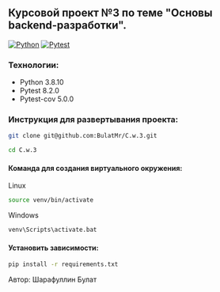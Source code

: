 ## Курсовой проект №3 по теме "Основы backend-разработки".

[![Python](https://img.shields.io/badge/-Python-464646?style=flat-square&logo=Python)](https://www.python.org/)
[![Pytest](https://img.shields.io/badge/-Pytest-464646?style=flat-square&logo=Pytest)](https://docs.pytest.org/en/8.2.x/)

### Технологии: 
- Python 3.8.10 
- Pytest 8.2.0 
- Pytest-cov 5.0.0 

### Инструкция для развертывания проекта:
```bash
git clone git@github.com:BulatMr/C.w.3.git
```
```bash
cd C.w.3
```
#### Команда для создания виртуального окружения:
Linux
```bash
source venv/bin/activate
```
Windows
```bash
venv\Scripts\activate.bat
```
#### Установить зависимости:
```bash
pip install -r requirements.txt
```

Автор: Шарафуллин Булат
